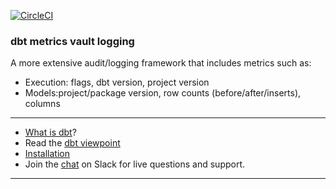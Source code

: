 [![CircleCI](https://circleci.com/gh/feriksen/dv-metrics/tree/dev-m1.svg?style=svg)](https://circleci.com/gh/feriksen/dv-metrics/tree/dev-m1)

### dbt metrics vault logging

A more extensive audit/logging framework that includes metrics such as:
- Execution: flags, dbt version, project version
- Models:project/package version, row counts (before/after/inserts), columns

---
- [What is dbt](https://dbt.readme.io/docs/overview)?
- Read the [dbt viewpoint](https://dbt.readme.io/docs/viewpoint)
- [Installation](https://dbt.readme.io/docs/installation)
- Join the [chat](http://ac-slackin.herokuapp.com/) on Slack for live questions and support.

---
